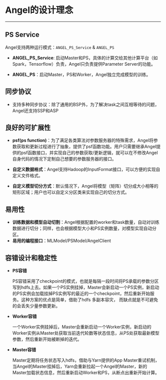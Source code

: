 # Angel的设计理念

---

## PS Service

Angel支持两种运行模式：`ANGEL_PS_Service` & `ANGEL_PS`

* **ANGEL_PS_Service**: 启动Master和PS，具体的计算交给其他计算平台（如Spark，Tensorflow）负责，Angel只负责提供Parameter Server的功能。

* **ANGEL_PS**：启动Master，PS和Worker，Angel独立完成模型的训练。

## 同步协议

* 支持多种同步协议：除了通用的BSP外，为了解决task之间互相等待的问题，Angel还支持SSP和ASP

## 良好的可扩展性

* **psf(ps function)**：为了满足各类算法对参数服务器的特殊需求，Angel将参数获取和更新过程进行了抽象，提供了psf函数功能。用户只需要继承Angel提供的psf函数接口，并实现自己的参数获取/更新逻辑，就可以在不修改Angel自身代码的情况下定制自己想要的参数服务器的接口。

* **自定义数据格式**：Angel支持Hadoop的InputFormat接口，可以方便的实现自定义文件格式。

* **自定义模型切分方式**：默认情况下，Angel将模型（矩阵）切分成大小相等的矩形区域；用户也可以自定义分区类来实现自己的切分方式。

## 易用性
* **训练数据和模型自动切割**：Angel根据配置的worker和task数量，自动对训练数据进行切分；同样，也会根据模型大小和PS实例数量，对模型实现自动分区。
* **易用的编程接口**：MLModel/PSModel/AngelClient

## 容错设计和稳定性

* **PS容错**

	PS容错采用了checkpoint的模式，也就是每隔一段时间将PS承载的参数分区写到hdfs上去。如果一个PS实例挂掉，Master会新启动一个PS实例，新启动的PS实例会加载挂掉PS实例写的最近的一个checkpoint，然后重新开始服务。这种方案的优点是简单，借助了hdfs 多副本容灾， 而缺点就是不可避免的会丢失少量参数更新。

* **Worker容错**

	一个Worker实例挂掉后，Master会重新启动一个Worker实例，新启动的Worker实例从Master处获取当前迭代轮数等状态信息，从PS处获取最新模型参数，然后重新开始被断掉的迭代。

* **Master容错**

	Master定期将任务状态写入hdfs，借助与Yarn提供的App Master重试机制，当Angel的Master挂掉后，Yarn会重新拉起一个Angel的Master，新的Master加载状态信息，然后重新启动Worker和PS，从断点出重新开始计算。

